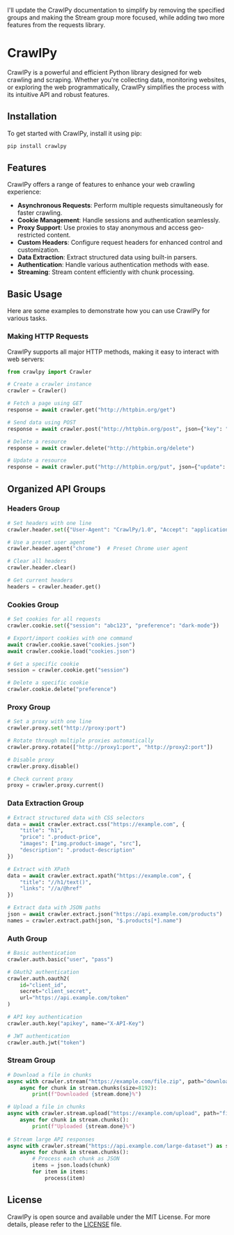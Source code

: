 I'll update the CrawlPy documentation to simplify by removing the specified groups and making the Stream group more focused, while adding two more features from the requests library.

# CrawlPy
CrawlPy is a powerful and efficient Python library designed for web crawling and scraping. Whether you're collecting data, monitoring websites, or exploring the web programmatically, CrawlPy simplifies the process with its intuitive API and robust features.

## Installation
To get started with CrawlPy, install it using pip:
```bash
pip install crawlpy
```

## Features
CrawlPy offers a range of features to enhance your web crawling experience:
- **Asynchronous Requests**: Perform multiple requests simultaneously for faster crawling.
- **Cookie Management**: Handle sessions and authentication seamlessly.
- **Proxy Support**: Use proxies to stay anonymous and access geo-restricted content.
- **Custom Headers**: Configure request headers for enhanced control and customization.
- **Data Extraction**: Extract structured data using built-in parsers.
- **Authentication**: Handle various authentication methods with ease.
- **Streaming**: Stream content efficiently with chunk processing.

## Basic Usage
Here are some examples to demonstrate how you can use CrawlPy for various tasks.

### Making HTTP Requests
CrawlPy supports all major HTTP methods, making it easy to interact with web servers:
```python
from crawlpy import Crawler

# Create a crawler instance
crawler = Crawler()

# Fetch a page using GET
response = await crawler.get("http://httpbin.org/get")

# Send data using POST
response = await crawler.post("http://httpbin.org/post", json={"key": "value"})

# Delete a resource
response = await crawler.delete("http://httpbin.org/delete")

# Update a resource
response = await crawler.put("http://httpbin.org/put", json={"update": "info"})
```

## Organized API Groups

### Headers Group
```python
# Set headers with one line
crawler.header.set({"User-Agent": "CrawlPy/1.0", "Accept": "application/json"})

# Use a preset user agent
crawler.header.agent("chrome")  # Preset Chrome user agent

# Clear all headers
crawler.header.clear()

# Get current headers
headers = crawler.header.get()
```

### Cookies Group
```python
# Set cookies for all requests
crawler.cookie.set({"session": "abc123", "preference": "dark-mode"})

# Export/import cookies with one command
await crawler.cookie.save("cookies.json")
await crawler.cookie.load("cookies.json")

# Get a specific cookie
session = crawler.cookie.get("session")

# Delete a specific cookie
crawler.cookie.delete("preference")
```

### Proxy Group
```python
# Set a proxy with one line
crawler.proxy.set("http://proxy:port")

# Rotate through multiple proxies automatically
crawler.proxy.rotate(["http://proxy1:port", "http://proxy2:port"])

# Disable proxy
crawler.proxy.disable()

# Check current proxy
proxy = crawler.proxy.current()
```

### Data Extraction Group
```python
# Extract structured data with CSS selectors
data = await crawler.extract.css("https://example.com", {
    "title": "h1",
    "price": ".product-price",
    "images": ["img.product-image", "src"],
    "description": ".product-description"
})

# Extract with XPath
data = await crawler.extract.xpath("https://example.com", {
    "title": "//h1/text()",
    "links": "//a/@href"
})

# Extract data with JSON paths
json = await crawler.extract.json("https://api.example.com/products")
names = crawler.extract.path(json, "$.products[*].name")
```

### Auth Group
```python
# Basic authentication
crawler.auth.basic("user", "pass")

# OAuth2 authentication
crawler.auth.oauth2(
    id="client_id",
    secret="client_secret",
    url="https://api.example.com/token"
)

# API key authentication
crawler.auth.key("apikey", name="X-API-Key")

# JWT authentication
crawler.auth.jwt("token")
```

### Stream Group
```python
# Download a file in chunks
async with crawler.stream("https://example.com/file.zip", path="download.zip") as stream:
    async for chunk in stream.chunks(size=8192):
        print(f"Downloaded {stream.done}%")

# Upload a file in chunks
async with crawler.stream.upload("https://example.com/upload", path="file.pdf") as stream:
    async for chunk in stream.chunks():
        print(f"Uploaded {stream.done}%")
        
# Stream large API responses
async with crawler.stream("https://api.example.com/large-dataset") as stream:
    async for chunk in stream.chunks():
        # Process each chunk as JSON
        items = json.loads(chunk)
        for item in items:
            process(item)
```

## License
CrawlPy is open source and available under the MIT License. For more details, please refer to the [LICENSE](LICENSE) file.
